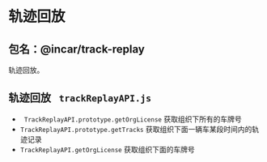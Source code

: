 # 轨迹回放

## 包名：@incar/track-replay
轨迹回放。

 

## 轨迹回放 ` trackReplayAPI.js`

* ` TrackReplayAPI.prototype.getOrgLicense`  获取组织下所有的车牌号
* `TrackReplayAPI.prototype.getTracks` 获取组织下面一辆车某段时间内的轨迹记录
* `TrackReplayAPI.getOrgLicense`  获取组织下面的车牌号
 
